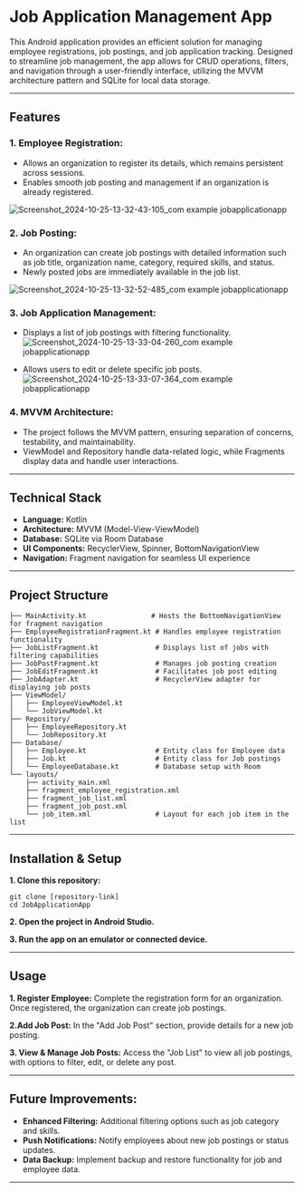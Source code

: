 # Job Application Management App

This Android application provides an efficient solution for managing employee registrations, job postings, and job application tracking. Designed to streamline job management, the app allows for CRUD operations, filters, and navigation through a user-friendly interface, utilizing the MVVM architecture pattern and SQLite for local data storage.

---

## Features

### 1. Employee Registration:

* Allows an organization to register its details, which remains persistent across sessions.
* Enables smooth job posting and management if an organization is already registered.

![Screenshot_2024-10-25-13-32-43-105_com example jobapplicationapp](https://github.com/user-attachments/assets/7c5cd15b-36ab-4139-be48-67f45563c15f)

### 2. Job Posting:

* An organization can create job postings with detailed information such as job title, organization name, category, required skills, and status.
* Newly posted jobs are immediately available in the job list.

![Screenshot_2024-10-25-13-32-52-485_com example jobapplicationapp](https://github.com/user-attachments/assets/6d42a33e-1ac8-4853-acd8-9704b552c0d7)


### 3. Job Application Management:

* Displays a list of job postings with filtering functionality.
![Screenshot_2024-10-25-13-33-04-260_com example jobapplicationapp](https://github.com/user-attachments/assets/93cbd52b-dab3-40e0-a32f-5d2da6c50712)

* Allows users to edit or delete specific job posts.
![Screenshot_2024-10-25-13-33-07-364_com example jobapplicationapp](https://github.com/user-attachments/assets/bbd9d225-883d-41e4-b0c0-5610d232d162)


### 4. MVVM Architecture:

* The project follows the MVVM pattern, ensuring separation of concerns, testability, and maintainability.
* ViewModel and Repository handle data-related logic, while Fragments display data and handle user interactions.

---

## Technical Stack

* **Language:** Kotlin
* **Architecture:** MVVM (Model-View-ViewModel)
* **Database:** SQLite via Room Database
* **UI Components:** RecyclerView, Spinner, BottomNavigationView
* **Navigation:** Fragment navigation for seamless UI experience

---

## Project Structure

```
├── MainActivity.kt                # Hosts the BottomNavigationView for fragment navigation
├── EmployeeRegistrationFragment.kt # Handles employee registration functionality
├── JobListFragment.kt              # Displays list of jobs with filtering capabilities
├── JobPostFragment.kt              # Manages job posting creation
├── JobEditFragment.kt              # Facilitates job post editing
├── JobAdapter.kt                   # RecyclerView adapter for displaying job posts
├── ViewModel/
│   ├── EmployeeViewModel.kt
│   └── JobViewModel.kt
├── Repository/
│   ├── EmployeeRepository.kt
│   └── JobRepository.kt
├── Database/
│   ├── Employee.kt                 # Entity class for Employee data
│   ├── Job.kt                      # Entity class for Job postings
│   └── EmployeeDatabase.kt         # Database setup with Room
└── layouts/
    ├── activity_main.xml
    ├── fragment_employee_registration.xml
    ├── fragment_job_list.xml
    ├── fragment_job_post.xml
    └── job_item.xml                # Layout for each job item in the list
```
---

## Installation & Setup

**1. Clone this repository:**
```
git clone [repository-link]
cd JobApplicationApp
```

**2. Open the project in Android Studio.**

**3. Run the app on an emulator or connected device.**

---

## Usage
**1. Register Employee:** Complete the registration form for an organization. Once registered, the organization can create job postings.

**2.Add Job Post:** In the "Add Job Post" section, provide details for a new job posting.

**3. View & Manage Job Posts:** Access the "Job List" to view all job postings, with options to filter, edit, or delete any post.

---

## Future Improvements:

- **Enhanced Filtering:** Additional filtering options such as job category and skills.
- **Push Notifications:** Notify employees about new job postings or status updates.
- **Data Backup:** Implement backup and restore functionality for job and employee data.

---